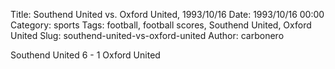 Title: Southend United vs. Oxford United, 1993/10/16
Date: 1993/10/16 00:00
Category: sports
Tags: football, football scores, Southend United, Oxford United
Slug: southend-united-vs-oxford-united
Author: carbonero


Southend United 6 - 1 Oxford United
